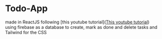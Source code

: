 # Todo-App
made in ReactJS following [this youtube tutorial]([This youtube tutorial](https://www.youtube.com/watch?v=drF8HbnW87w)) using firebase as a database to create, mark as done and delete tasks and Tailwind for the CSS
